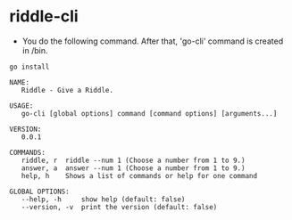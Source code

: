 # riddle-cli

- You do the following command. After that, 'go-cli' command is created in /bin.
```
go install
```

```
NAME:
   Riddle - Give a Riddle.

USAGE:
   go-cli [global options] command [command options] [arguments...]

VERSION:
   0.0.1

COMMANDS:
   riddle, r  riddle --num 1 (Choose a number from 1 to 9.)
   answer, a  answer --num 1 (Choose a number from 1 to 9.)
   help, h    Shows a list of commands or help for one command

GLOBAL OPTIONS:
   --help, -h     show help (default: false)
   --version, -v  print the version (default: false)
```
